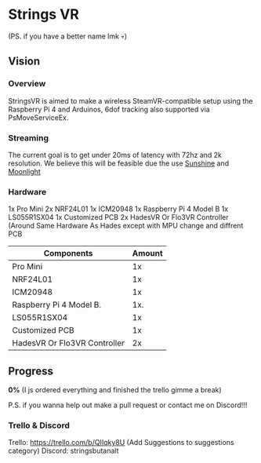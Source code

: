 # Strings VR
(PS. if you have a better name lmk 💀)


## Vision

### Overview
StringsVR is aimed to make a wireless SteamVR-compatible setup using the Raspberry Pi 4 and Arduinos, 6dof tracking also supported via PsMoveServiceEx. 

### Streaming
The current goal is to get under 20ms of latency with 72hz and 2k resolution. We believe this will be feasible due the use [Sunshine](https://github.com/LizardByte/Sunshine) and [Moonlight](https://github.com/moonlight-stream/moonlight-qt)

### Hardware
1x Pro Mini
2x NRF24L01
1x ICM20948
1x Raspberry Pi 4 Model B
1x LS055R1SX04
1x Customized PCB
2x HadesVR Or Flo3VR Controller 
(Around Same Hardware As Hades except with MPU change and diffrent PCB

| Components  | Amount |
| ------------- | ------------- |
| Pro Mini  | 1x  |
| NRF24L01  | 1x  |
| ICM20948  | 1x  |
| Raspberry Pi 4 Model B. | 1x. |
| LS055R1SX04  | 1x  |
| Customized PCB  | 1x  |
| HadesVR Or Flo3VR Controller | 2x  | 

## Progress
**0%** (I js ordered everything and finished the trello gimme a break)

P.S. if you wanna help out make a pull request or contact me on Discord!!!

### Trello & Discord
Trello: https://trello.com/b/QIIqky8U (Add Suggestions to suggestions category)
Discord: stringsbutanalt 

